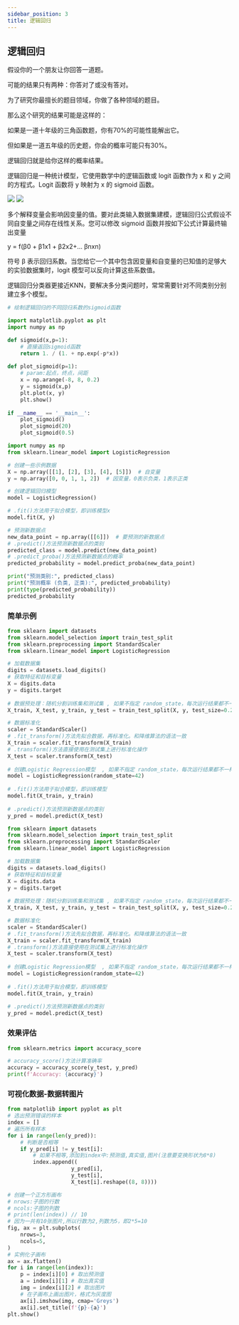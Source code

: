 ```yaml
---
sidebar_position: 3
title: 逻辑回归
---
```


## 逻辑回归

假设你的一个朋友让你回答一道题。

可能的结果只有两种：你答对了或没有答对。

为了研究你最擅长的题目领域，你做了各种领域的题目。

那么这个研究的结果可能是这样的：

如果是一道十年级的三角函数题，你有70%的可能性能解出它。

但如果是一道五年级的历史题，你会的概率可能只有30%。

逻辑回归就是给你这样的概率结果。

逻辑回归是一种统计模型，它使用数学中的逻辑函数或 logit 函数作为 x 和 y 之间的方程式。Logit 函数将 y 映射为 x 的 sigmoid 函数。

![](https://d1.awsstatic.com/sigmoid.bfc853980146c5868a496eafea4fb79907675f44.png)
![](https://d1.awsstatic.com/S-curve.36de3c694cafe97ef4e391ed26a5cb0b357f6316.png)

多个解释变量会影响因变量的值。要对此类输入数据集建模，逻辑回归公式假设不同自变量之间存在线性关系。您可以修改 sigmoid 函数并按如下公式计算最终输出变量

y = f(β0 + β1x1 + β2x2+… βnxn)

符号 β 表示回归系数。当您给它一个其中包含因变量和自变量的已知值的足够大的实验数据集时，logit 模型可以反向计算这些系数值。

逻辑回归分类器更接近KNN，要解决多分类问题时，常常需要针对不同类别分别建立多个模型。

```python
# 绘制逻辑回归的不同回归系数的sigmoid函数

import matplotlib.pyplot as plt
import numpy as np

def sigmoid(x,p=1):
    # 直接返回sigmoid函数
    return 1. / (1. + np.exp(-p*x))
 
def plot_sigmoid(p=1):
    # param:起点，终点，间距
    x = np.arange(-8, 8, 0.2)
    y = sigmoid(x,p)
    plt.plot(x, y)
    plt.show()
 
if __name__ == '__main__':
    plot_sigmoid()
    plot_sigmoid(20)
    plot_sigmoid(0.5)
```

```python
import numpy as np
from sklearn.linear_model import LogisticRegression

# 创建一些示例数据
X = np.array([[1], [2], [3], [4], [5]])  # 自变量
y = np.array([0, 0, 1, 1, 2])  # 因变量，0表示负类，1表示正类

# 创建逻辑回归模型
model = LogisticRegression()

# .fit()方法用于拟合模型，即训练模型x
model.fit(X, y)

# 预测新数据点
new_data_point = np.array([[6]])  # 要预测的新数据点
# .predict()方法预测新数据点的类别
predicted_class = model.predict(new_data_point)
# .predict_proba()方法预测新数据点的概率
predicted_probability = model.predict_proba(new_data_point)

print("预测类别:", predicted_class)
print("预测概率 (负类, 正类):", predicted_probability)
print(type(predicted_probability))
predicted_probability
```

### 简单示例

```python
from sklearn import datasets
from sklearn.model_selection import train_test_split  
from sklearn.preprocessing import StandardScaler  
from sklearn.linear_model import LogisticRegression

# 加载数据集
digits = datasets.load_digits()
# 获取特征和目标变量  
X = digits.data  
y = digits.target 
  
# 数据预处理：随机分割训练集和测试集 , 如果不指定 random_state，每次运行结果都不一样。42为约定俗成的随机数种子
X_train, X_test, y_train, y_test = train_test_split(X, y, test_size=0.2, random_state=42)

# 数据标准化  
scaler = StandardScaler()  
# .fit_transform()方法先拟合数据，再标准化。和降维算法的语法一致
X_train = scaler.fit_transform(X_train)  
# .transform()方法直接使用在测试集上进行标准化操作
X_test = scaler.transform(X_test)  
  
# 创建Logistic Regression模型  , 如果不指定 random_state，每次运行结果都不一样。42为约定俗成的随机数种子
model = LogisticRegression(random_state=42)  
  
# .fit()方法用于拟合模型，即训练模型
model.fit(X_train, y_train)  
  
# .predict()方法预测新数据点的类别
y_pred = model.predict(X_test)

```

```python
from sklearn import datasets
from sklearn.model_selection import train_test_split  
from sklearn.preprocessing import StandardScaler  
from sklearn.linear_model import LogisticRegression

# 加载数据集
digits = datasets.load_digits()
# 获取特征和目标变量  
X = digits.data  
y = digits.target 
  
# 数据预处理：随机分割训练集和测试集 , 如果不指定 random_state，每次运行结果都不一样。42为约定俗成的随机数种子
X_train, X_test, y_train, y_test = train_test_split(X, y, test_size=0.2, random_state=42)

# 数据标准化  
scaler = StandardScaler()  
# .fit_transform()方法先拟合数据，再标准化。和降维算法的语法一致
X_train = scaler.fit_transform(X_train)  
# .transform()方法直接使用在测试集上进行标准化操作
X_test = scaler.transform(X_test)  
  
# 创建Logistic Regression模型  , 如果不指定 random_state，每次运行结果都不一样。42为约定俗成的随机数种子
model = LogisticRegression(random_state=42)  
  
# .fit()方法用于拟合模型，即训练模型
model.fit(X_train, y_train)  
  
# .predict()方法预测新数据点的类别
y_pred = model.predict(X_test)

```

### 效果评估

```python
from sklearn.metrics import accuracy_score

# accuracy_score()方法计算准确率
accuracy = accuracy_score(y_test, y_pred)  
print(f'Accuracy: {accuracy}')
```

### 可视化数据-数据转图片

```python
from matplotlib import pyplot as plt
# 选出预测错误的样本
index = []
# 遍历所有样本
for i in range(len(y_pred)):
    # 判断是否相等
    if y_pred[i] != y_test[i]:
        # 如果不相等,添加到index中:预测值,真实值,图片(注意要变换形状为8*8)
        index.append((
                    y_pred[i], 
                    y_test[i],
                    X_test[i].reshape((8, 8))))

# 创建一个正方形画布
# nrows:子图的行数
# ncols:子图的列数
# print(len(index)) // 10
# 因为一共有10张图片,所以行数为2,列数为5，即2*5=10
fig, ax = plt.subplots(
    nrows=3,
    ncols=5,
)
# 实例化子画布
ax = ax.flatten()
for i in range(len(index)):
    p = index[i][0] # 取出预测值
    a = index[i][1] # 取出真实值
    img = index[i][2] # 取出图片
    # 在子画布上画出图片，格式为灰度图
    ax[i].imshow(img, cmap='Greys')
    ax[i].set_title(f'{p}-{a}')
plt.show()


```

